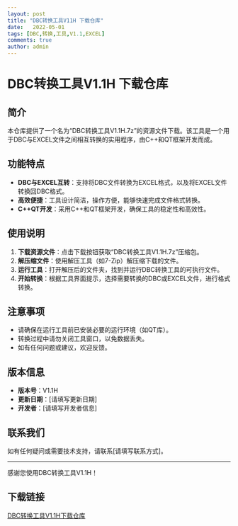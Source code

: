 ```yaml
---
layout: post
title: "DBC转换工具V11H 下载仓库"
date:   2022-05-01
tags: [DBC,转换,工具,V1.1,EXCEL]
comments: true
author: admin
---
```

# DBC转换工具V1.1H 下载仓库

## 简介

本仓库提供了一个名为“DBC转换工具V1.1H.7z”的资源文件下载。该工具是一个用于DBC与EXCEL文件之间相互转换的实用程序，由C++和QT框架开发而成。

## 功能特点

- **DBC与EXCEL互转**：支持将DBC文件转换为EXCEL格式，以及将EXCEL文件转换回DBC格式。
- **高效便捷**：工具设计简洁，操作方便，能够快速完成文件格式转换。
- **C++QT开发**：采用C++和QT框架开发，确保工具的稳定性和高效性。

## 使用说明

1. **下载资源文件**：点击下载按钮获取“DBC转换工具V1.1H.7z”压缩包。
2. **解压缩文件**：使用解压工具（如7-Zip）解压缩下载的文件。
3. **运行工具**：打开解压后的文件夹，找到并运行DBC转换工具的可执行文件。
4. **开始转换**：根据工具界面提示，选择需要转换的DBC或EXCEL文件，进行格式转换。

## 注意事项

- 请确保在运行工具前已安装必要的运行环境（如QT库）。
- 转换过程中请勿关闭工具窗口，以免数据丢失。
- 如有任何问题或建议，欢迎反馈。

## 版本信息

- **版本号**：V1.1H
- **更新日期**：[请填写更新日期]
- **开发者**：[请填写开发者信息]

## 联系我们

如有任何疑问或需要技术支持，请联系[请填写联系方式]。

---

感谢您使用DBC转换工具V1.1H！

## 下载链接

[DBC转换工具V1.1H下载仓库](https://pan.quark.cn/s/94af4f99bac9)